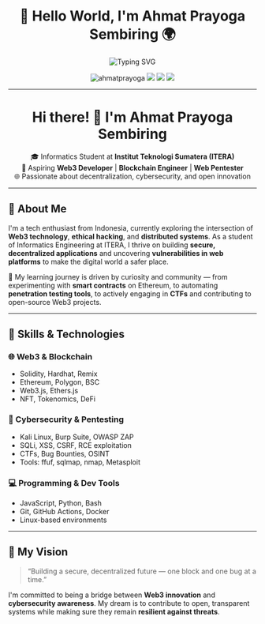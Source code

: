 <h1 align="center">👋 Hello World, I'm Ahmat Prayoga Sembiring 🌍</h1>

<p align="center">
  <img src="https://readme-typing-svg.demolab.com?font=Fira+Code&duration=3000&pause=1000&color=36BCF7&center=true&vCenter=true&width=435&lines=Web3+Developer;Blockchain+Engineer;Cybersecurity+Enthusiast;Lifelong+Learner" alt="Typing SVG" />
</p>

<p align="center">
  <img src="https://komarev.com/ghpvc/?username=ahmatprayoga&label=Profile%20views&color=0e75b6&style=flat" alt="ahmatprayoga" />
  <a href="https://www.linkedin.com/in/ahmat-prayoga-sembiring-883a87302"><img src="https://img.shields.io/badge/LinkedIn-blue?style=flat&logo=linkedin" /></a>
  <a href="mailto:ahmatprayoga099@gmail.com"><img src="https://img.shields.io/badge/Email-D14836?style=flat&logo=gmail&logoColor=white" /></a>
  <a href="https://www.instagram.com/ahmat_sembiring11/"><img src="https://img.shields.io/badge/Instagram-E4405F?style=flat&logo=instagram&logoColor=white" /></a>
</p>

---

<h1 align="center">Hi there! 👋 I'm Ahmat Prayoga Sembiring</h1>

<p align="center">
  🎓 Informatics Student at <strong>Institut Teknologi Sumatera (ITERA)</strong> <br>
  🔐 Aspiring <strong>Web3 Developer</strong> | <strong>Blockchain Engineer</strong> | <strong>Web Pentester</strong> <br>
  🌐 Passionate about decentralization, cybersecurity, and open innovation
</p>

---

## 🧠 About Me

I'm a tech enthusiast from Indonesia, currently exploring the intersection of **Web3 technology**, **ethical hacking**, and **distributed systems**. As a student of Informatics Engineering at ITERA, I thrive on building **secure, decentralized applications** and uncovering **vulnerabilities in web platforms** to make the digital world a safer place.

🚀 My learning journey is driven by curiosity and community — from experimenting with **smart contracts** on Ethereum, to automating **penetration testing tools**, to actively engaging in **CTFs** and contributing to open-source Web3 projects.

---

## 🔧 Skills & Technologies

### 🌐 Web3 & Blockchain
- Solidity, Hardhat, Remix
- Ethereum, Polygon, BSC
- Web3.js, Ethers.js
- NFT, Tokenomics, DeFi

### 🔐 Cybersecurity & Pentesting
- Kali Linux, Burp Suite, OWASP ZAP
- SQLi, XSS, CSRF, RCE exploitation
- CTFs, Bug Bounties, OSINT
- Tools: ffuf, sqlmap, nmap, Metasploit

### 💻 Programming & Dev Tools
- JavaScript, Python, Bash
- Git, GitHub Actions, Docker
- Linux-based environments

---

## 🚀 My Vision

> “Building a secure, decentralized future — one block and one bug at a time.”

I'm committed to being a bridge between **Web3 innovation** and **cybersecurity awareness**. My dream is to contribute to open, transparent systems while making sure they remain **resilient against threats**.


